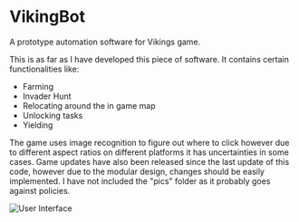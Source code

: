 # VikingBot
A prototype automation software for Vikings game. 


This is as far as I have developed this piece of software.
It contains certain functionalities like:
  - Farming 
  - Invader Hunt 
  - Relocating around the in game map
  - Unlocking tasks
  - Yielding

The game uses image recognition to figure out where to click however due to different aspect ratios on different platforms it has uncertainties in some cases.
Game updates have also been released since the last update of this code, however due to the modular design, changes should be easily implemented. 
I have not included the "pics" folder as it probably goes against policies.



![User Interface](https://i.ibb.co/cwLt1W0/Screenshot-2020-11-05-221815.png)
